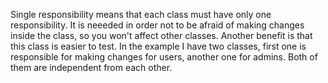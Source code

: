 Single responsibility means that each class must have only one responsibility. 
It is neeeded in order not to be afraid of making changes inside the class, so you won't affect other classes. 
Another benefit is that this class is easier to test. 
In the example I have two classes, first one is responsible for making changes for users, another one for admins.
Both of them are independent from each other.